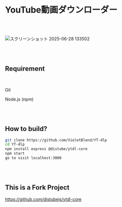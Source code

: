 # YouTube動画ダウンローダー

<br>

<br>

![スクリーンショット 2025-06-28 133502](https://github.com/user-attachments/assets/f87a8f29-e892-4373-887b-0014b3370fa9)


<br>

<br>

## Requirement

<br>

Git

Node.js (npm)

<br>

<br>

##  How to build?

```bash
git clone https://github.com/VioletBlend/YT-dlp
cd YT-dlp
npm install express @distube/ytdl-core
npm start
go to visit localhost:3000
```

<br>

<br>

##  This is a Fork Project

https://github.com/distubejs/ytdl-core
